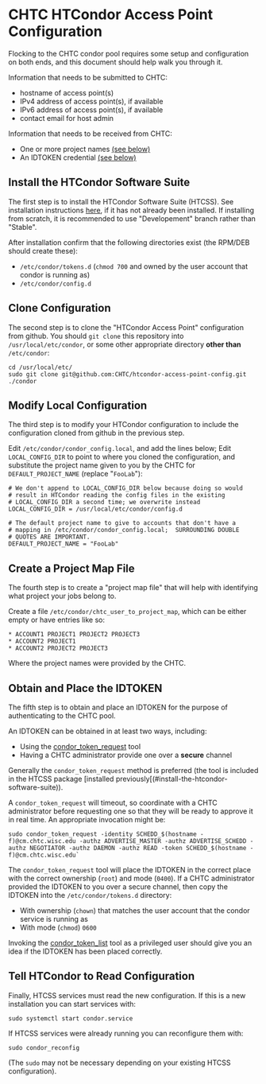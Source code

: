 # CHTC HTCondor Access Point Configuration

Flocking to the CHTC condor pool requires some setup and configuration on both ends, and this document should help walk you through it.

Information that needs to be submitted to CHTC:
* hostname of access point(s)
* IPv4 address of access point(s), if available
* IPv6 address of access point(s), if available
* contact email for host admin

Information that needs to be received from CHTC:
* One or more project names [(see below)](#create-a-project-map-file)
* An IDTOKEN credential [(see below)](#obtain-and-place-the-idtoken)

## Install the HTCondor Software Suite

The first step is to install the HTCondor Software Suite (HTCSS). See installation instructions [here](https://research.cs.wisc.edu/htcondor/instructions/), if it has not already been installed.  If installing from scratch, it is recommended to use "Developement" branch rather than "Stable".

After installation confirm that the following directories exist (the RPM/DEB should create these):
* `/etc/condor/tokens.d` (`chmod 700` and owned by the user account that condor is running as)
* `/etc/condor/config.d`

## Clone Configuration

The second step is to clone the "HTCondor Access Point" configuration from github.  You should `git clone` this repository into `/usr/local/etc/condor`, or some other appropriate directory **other than** `/etc/condor`:
```
cd /usr/local/etc/
sudo git clone git@github.com:CHTC/htcondor-access-point-config.git ./condor
```

## Modify Local Configuration
The third step is to modify your HTCondor configuration to include the configuration cloned from github in the previous step.

Edit `/etc/condor/condor_config.local`, and add the lines below; Edit `LOCAL_CONFIG_DIR` to point to where you cloned the configuration, and substitute  the project name given to you by the CHTC for `DEFAULT_PROJECT_NAME` (replace "`FooLab`"):
```
# We don't append to LOCAL_CONFIG_DIR below because doing so would
# result in HTCondor reading the config files in the existing
# LOCAL_CONFIG_DIR a second time; we overwrite instead
LOCAL_CONFIG_DIR = /usr/local/etc/condor/config.d

# The default project name to give to accounts that don't have a
# mapping in /etc/condor/condor_config.local;  SURROUNDING DOUBLE
# QUOTES ARE IMPORTANT.
DEFAULT_PROJECT_NAME = "FooLab"
```

## Create a Project Map File
The fourth step is to create a "project map file" that will help with identifying what project your jobs belong to.

Create a file `/etc/condor/chtc_user_to_project_map`, which can be either empty or have entries like so:
```
* ACCOUNT1 PROJECT1 PROJECT2 PROJECT3
* ACCOUNT2 PROJECT1 
* ACCOUNT2 PROJECT2 PROJECT3
```
Where the project names were provided by the CHTC.

## Obtain and Place the IDTOKEN
The fifth step is to obtain and place an IDTOKEN for the purpose of authenticating to the CHTC pool.

An IDTOKEN can be obtained in at least two ways, including:
* Using the [condor_token_request](https://htcondor.readthedocs.io/en/latest/man-pages/condor_token_request.html) tool
* Having a CHTC administrator provide one over a **secure** channel

Generally the `condor_token_request` method is preferred (the tool is included in the HTCSS package [installed previously[(#install-the-htcondor-software-suite)).

A `condor_token_request` will timeout, so coordinate with a CHTC administrator before requesting one so that they will be ready to approve it in real time. An appropriate invocation might be:
```
sudo condor_token_request -identity SCHEDD_$(hostname -f)@cm.chtc.wisc.edu -authz ADVERTISE_MASTER -authz ADVERTISE_SCHEDD -authz NEGOTIATOR -authz DAEMON -authz READ -token SCHEDD_$(hostname -f)@cm.chtc.wisc.edu`
```

The `condor_token_request` tool will place the IDTOKEN in the correct place with the correct ownership (`root`) and mode (`0400`).  If a CHTC administrator provided the IDTOKEN to you over a secure channel, then copy the IDTOKEN into the `/etc/condor/tokens.d` directory:
* With ownership (`chown`) that matches the user account that the condor service is running as
* With mode (`chmod`) `0600`

Invoking the [condor_token_list](https://htcondor.readthedocs.io/en/latest/man-pages/condor_token_list.html) tool as a privileged user should give you an idea if the IDTOKEN has been placed correctly.

## Tell HTCondor to Read Configuration
Finally, HTCSS services must read the new configuration.  If this is a new installation you can start services with:
```
sudo systemctl start condor.service
```

If HTCSS services were already running you can reconfigure them with:
```
sudo condor_reconfig
```
(The `sudo` may not be necessary depending on your existing HTCSS configuration).
